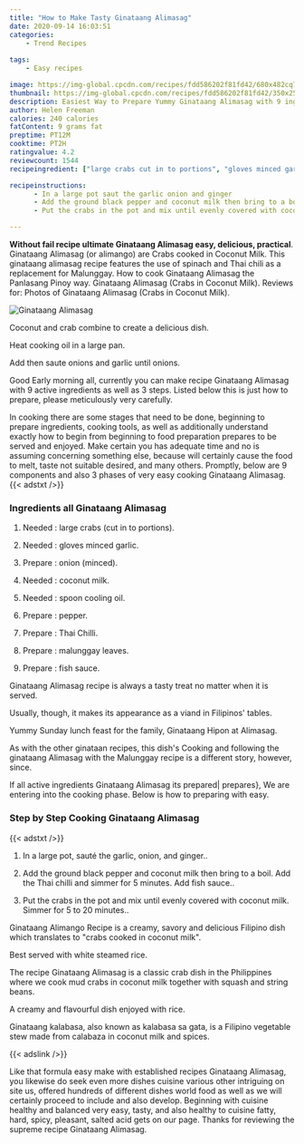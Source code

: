 ```yaml
---
title: "How to Make Tasty Ginataang Alimasag"
date: 2020-09-14 16:03:51
categories:
    - Trend Recipes
    
tags:
    - Easy recipes

image: https://img-global.cpcdn.com/recipes/fdd586202f81fd42/680x482cq70/ginataang-alimasag-recipe-main-photo.jpg
thumbnail: https://img-global.cpcdn.com/recipes/fdd586202f81fd42/350x250cq70/ginataang-alimasag-recipe-main-photo.jpg
description: Easiest Way to Prepare Yummy Ginataang Alimasag with 9 ingredients and 3 stages of easy cooking.
author: Helen Freeman
calories: 240 calories
fatContent: 9 grams fat
preptime: PT12M
cooktime: PT2H
ratingvalue: 4.2
reviewcount: 1544
recipeingredient: ["large crabs cut in to portions", "gloves minced garlic", "onion minced", "coconut milk", "spoon cooling oil", "pepper", "Thai Chilli", "malunggay leaves", "fish sauce"]

recipeinstructions: 
      - In a large pot saut the garlic onion and ginger 
      - Add the ground black pepper and coconut milk then bring to a boil Add the Thai chilli and simmer for 5 minutes Add fish sauce 
      - Put the crabs in the pot and mix until evenly covered with coconut milk Simmer for 5 to 20 minutes

---
```




**Without fail recipe ultimate Ginataang Alimasag easy, delicious, practical**. Ginataang Alimasag (or alimango) are Crabs cooked in Coconut Milk. This ginataang alimasag recipe features the use of spinach and Thai chili as a replacement for Malunggay. How to cook Ginataang Alimasag the Panlasang Pinoy way. Ginataang Alimasag (Crabs in Coconut Milk). Reviews for: Photos of Ginataang Alimasag (Crabs in Coconut Milk).


![Ginataang Alimasag](https://img-global.cpcdn.com/recipes/fdd586202f81fd42/680x482cq70/ginataang-alimasag-recipe-main-photo.jpg "Ginataang Alimasag")



Coconut and crab combine to create a delicious dish.

Heat cooking oil in a large pan.

Add then saute onions and garlic until onions.


Good Early morning all, currently you can make recipe Ginataang Alimasag with 9 active ingredients as well as 3 steps. Listed below this is just how to prepare, please meticulously very carefully.

In cooking there are some stages that need to be done, beginning to prepare ingredients, cooking tools, as well as additionally understand exactly how to begin from beginning to food preparation prepares to be served and enjoyed. Make certain you has adequate time and no is assuming concerning something else, because will certainly cause the food to melt, taste not suitable desired, and many others. Promptly, below are 9 components and also 3 phases of very easy cooking Ginataang Alimasag.
{{< adstxt />}}

### Ingredients all Ginataang Alimasag


1. Needed  : large crabs (cut in to portions).

1. Needed  : gloves minced garlic.

1. Prepare  : onion (minced).

1. Needed  : coconut milk.

1. Needed  : spoon cooling oil.

1. Prepare  : pepper.

1. Prepare  : Thai Chilli.

1. Prepare  : malunggay leaves.

1. Prepare  : fish sauce.


Ginataang Alimasag recipe is always a tasty treat no matter when it is served.

Usually, though, it makes its appearance as a viand in Filipinos&#39; tables.

Yummy Sunday lunch feast for the family, Ginataang Hipon at Alimasag.

As with the other ginataan recipes, this dish&#39;s Cooking and following the ginataang Alimasag with the Malunggay recipe is a different story, however, since.


If all active ingredients Ginataang Alimasag its prepared| prepares}, We are entering into the cooking phase. Below is how to preparing with easy.

### Step by Step Cooking Ginataang Alimasag

{{< adstxt />}}


1. In a large pot, sauté the garlic, onion, and ginger..



1. Add the ground black pepper and coconut milk then bring to a boil. Add the Thai chilli and simmer for 5 minutes. Add fish sauce..



1. Put the crabs in the pot and mix until evenly covered with coconut milk. Simmer for 5 to 20 minutes..




Ginataang Alimango Recipe is a creamy, savory and delicious Filipino dish which translates to &#34;crabs cooked in coconut milk&#34;.

Best served with white steamed rice.

The recipe Ginataang Alimasag is a classic crab dish in the Philippines where we cook mud crabs in coconut milk together with squash and string beans.

A creamy and flavourful dish enjoyed with rice.

Ginataang kalabasa, also known as kalabasa sa gata, is a Filipino vegetable stew made from calabaza in coconut milk and spices.


{{< adslink />}}

Like that formula easy make with established recipes Ginataang Alimasag, you likewise do seek even more dishes cuisine various other intriguing on site us, offered hundreds of different dishes world food as well as we will certainly proceed to include and also develop. Beginning with cuisine healthy and balanced very easy, tasty, and also healthy to cuisine fatty, hard, spicy, pleasant, salted acid gets on our page. Thanks for reviewing the supreme recipe Ginataang Alimasag.
